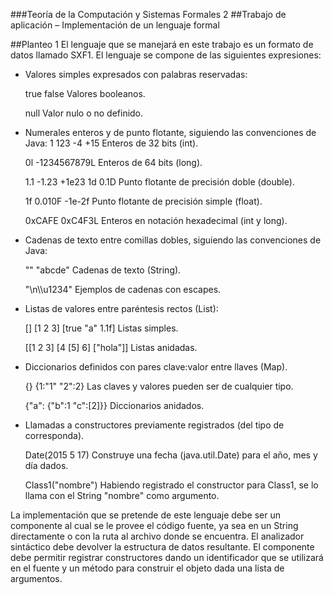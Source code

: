 ###Teoría de la Computación y Sistemas Formales 2
##Trabajo de aplicación – Implementación de un lenguaje formal

##Planteo 1
El lenguaje que se manejará en este trabajo es un formato de datos llamado SXF1. El lenguaje se compone de las siguientes
expresiones: 

* Valores simples expresados con palabras reservadas:
  
  true false Valores booleanos.
  
  null Valor nulo o no definido.
  
* Numerales enteros y de punto flotante, siguiendo las convenciones de Java:
  1 123 -4 +15 Enteros de 32 bits (int).
  
  0l -1234567879L Enteros de 64 bits (long).
  
  1.1 -1.23 +1e23 1d 0.1D Punto flotante de precisión doble (double).
  
  1f 0.010F -1e-2f Punto flotante de precisión simple (float).
  
  0xCAFE 0xC4F3L Enteros en notación hexadecimal (int y long).
  
* Cadenas de texto entre comillas dobles, siguiendo las convenciones de Java:
  
  "" "abcde" Cadenas de texto (String).
  
  "\n\\\u1234" Ejemplos de cadenas con escapes.
  
* Listas de valores entre paréntesis rectos (List):
  
  [] [1 2 3] [true "a" 1.1f] Listas simples.
  
  [[1 2 3] [4 [5] 6] ["hola"]] Listas anidadas.
  
* Diccionarios definidos con pares clave:valor entre llaves (Map).
  
  {} {1:"1" "2":2} Las claves y valores pueden ser de cualquier tipo.
  
  {"a": {"b":1 "c":[2]}} Diccionarios anidados.
  
* Llamadas a constructores previamente registrados (del tipo de corresponda).
  
  Date(2015 5 17) Construye una fecha (java.util.Date) para el año, mes y día dados.
  
  Class1("nombre") Habiendo registrado el constructor para Class1, se lo llama con el String "nombre" como argumento.

La implementación que se pretende de este lenguaje debe ser un componente al cual se le provee el código fuente, ya sea en un
String directamente o con la ruta al archivo donde se encuentra. El analizador sintáctico debe devolver la estructura de datos
resultante.
El componente debe permitir registrar constructores dando un identificador que se utilizará en el fuente y un método para
construir el objeto dada una lista de argumentos. 

